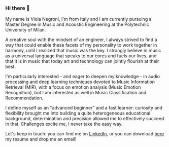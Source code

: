 ### Hi there 👋

My name is Viola Negroni, I'm from Italy and I am currently pursuing a Master Degree in Music and Acoustic Engineering at the Polytechnic University of Milan.

A creative soul with the mindset of an engineer, I always strived to find a way that could enable these facets of my personality to work together in harmony, until I realized that music was the key.
I strongly believe in music as a universal language that speaks to our cores and fuels our lives, and that it is in music that today art and technology can jointly flourish at their best.

I'm particularly interested - and eager to deepen my knowledge - in audio processing and deep learning techniques devoted to Music Information Retrieval (MIR), with a focus on emotion analysis (Music Emotion Recognition), but I am interested as well in Music Classification and Recommendation.

I define myself as an "advanced beginner" and a fast learner: curiosity and flexibility brought me into building a quite heterogeneous educational background, determination and precision allowed me to effectively succeed in that. Challenges excite me, I never take the easy way.

Let's keep in touch: you can find me on [LinkedIn](https://www.linkedin.com/in/ngrvli/), or you can download [here](violangg/Negroni_engCV.pdf) my resume and drop me an email!
